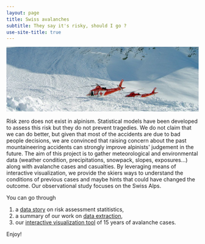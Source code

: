 ```yaml
---
layout: page
title: Swiss avalanches
subtitle: They say it's risky, should I go ?
use-site-title: true
---
```


<img src="img/avalanche_helicopter.jpg" alt="avalanche picture" class="welcome-img"/>

Risk zero does not exist in alpinism. Statistical models have been developed to assess this risk but they do not prevent tragedies. We do not claim that we can do better, but given that most of the accidents are due to bad people decisions, we are convinced that raising concern about the past mountaineering accidents can strongly improve alpinists' judgement in the future. The aim of this project is to gather meteorological and environmental data (weather condition, precipitations, snowpack, slopes, exposures...) along with avalanche cases and casualties. By leveraging means of interactive visualization, we provide the skiers ways to understand the conditions of previous cases and maybe hints that could have changed the outcome. Our observational study focuses on the Swiss Alps.

You can go through

1. a [data story](datastory) on risk assessment statitistics,
2. a summary of our work on [data extraction](extraction),
3. our [interactive visualization tool](explore) of 15 years of avalanche cases.

Enjoy!
